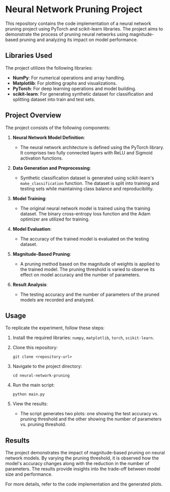 # Neural Network Pruning Project

This repository contains the code implementation of a neural network pruning project using PyTorch and scikit-learn libraries. The project aims to demonstrate the process of pruning neural networks using magnitude-based pruning and analyzing its impact on model performance.

## Libraries Used

The project utilizes the following libraries:

- **NumPy**: For numerical operations and array handling.
- **Matplotlib**: For plotting graphs and visualizations.
- **PyTorch**: For deep learning operations and model building.
- **scikit-learn**: For generating synthetic dataset for classification and splitting dataset into train and test sets.

## Project Overview

The project consists of the following components:

1. **Neural Network Model Definition**: 
    - The neural network architecture is defined using the PyTorch library. It comprises two fully connected layers with ReLU and Sigmoid activation functions.

2. **Data Generation and Preprocessing**:
    - Synthetic classification dataset is generated using scikit-learn's `make_classification` function. The dataset is split into training and testing sets while maintaining class balance and reproducibility.

3. **Model Training**:
    - The original neural network model is trained using the training dataset. The binary cross-entropy loss function and the Adam optimizer are utilized for training.

4. **Model Evaluation**:
    - The accuracy of the trained model is evaluated on the testing dataset.

5. **Magnitude-Based Pruning**:
    - A pruning method based on the magnitude of weights is applied to the trained model. The pruning threshold is varied to observe its effect on model accuracy and the number of parameters.

6. **Result Analysis**:
    - The testing accuracy and the number of parameters of the pruned models are recorded and analyzed.

## Usage

To replicate the experiment, follow these steps:

1. Install the required libraries: `numpy`, `matplotlib`, `torch`, `scikit-learn`.

2. Clone this repository:
    ```
    git clone <repository-url>
    ```

3. Navigate to the project directory:
    ```
    cd neural-network-pruning
    ```

4. Run the main script:
    ```
    python main.py
    ```

5. View the results:
    - The script generates two plots: one showing the test accuracy vs. pruning threshold and the other showing the number of parameters vs. pruning threshold.

## Results

The project demonstrates the impact of magnitude-based pruning on neural network models. By varying the pruning threshold, it is observed how the model's accuracy changes along with the reduction in the number of parameters. The results provide insights into the trade-off between model size and performance.

For more details, refer to the code implementation and the generated plots.

